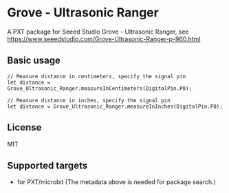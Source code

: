 # Grove - Ultrasonic Ranger

A PXT package for Seeed Studio Grove - Ultrasonic Ranger, see https://www.seeedstudio.com/Grove-Ultrasonic-Ranger-p-960.html

## Basic usage

```blocks
// Measure distance in centimeters, specify the signal pin
let distance = Grove_Ultrasonic_Ranger.measureInCentimeters(DigitalPin.P0);
```

```blocks
// Measure distance in inches, specify the signal pin
let distance = Grove_Ultrasonic_Ranger.measureInInches(DigitalPin.P0);
```

## License

MIT

## Supported targets

* for PXT/microbit
(The metadata above is needed for package search.)

